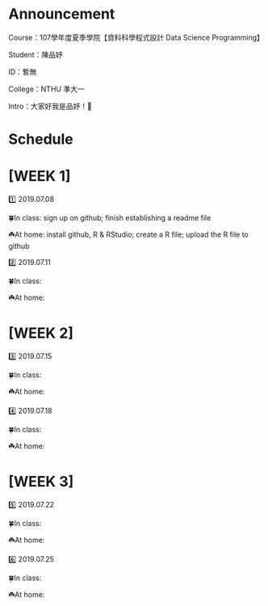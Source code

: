 # Announcement 

Course：107學年度夏季學院【資料科學程式設計 Data Science Programming】

Student：陳品妤

ID：暫無

College：NTHU 準大一

Intro：大家好我是品妤！🙂


# Schedule


# [WEEK 1]

1️⃣ 2019.07.08

🍀In class: sign up on github; finish establishing a readme file

☘️At home: install github, R & RStudio; create a R file; upload the R file to github


2️⃣ 2019.07.11

🍀In class:

☘️At home:

# [WEEK 2]

3️⃣ 2019.07.15

🍀In class:

☘️At home:

4️⃣ 2019.07.18

🍀In class:

☘️At home:


# [WEEK 3]

5️⃣ 2019.07.22

🍀In class:

☘️At home:

6️⃣ 2019.07.25

🍀In class:

☘️At home:
